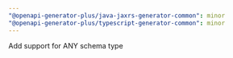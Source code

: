 ```yaml
---
"@openapi-generator-plus/java-jaxrs-generator-common": minor
"@openapi-generator-plus/typescript-generator-common": minor
---
```


Add support for ANY schema type
